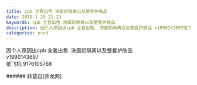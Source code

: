 ```yaml
---
title: cpb 全套出售 洗面奶隔离以及整套护肤品
date: 2019-1-25 21:23
keywords: cpb 全套出售 洗面奶隔离以及整套护肤品
description: 因个人原因出cpb 全套出售  洗面奶隔离以及整套护肤品 v1990143697纸飞机 9176105768
categories: used
---
```

<td class="t_f" id="postmessage_2800062">

因个人原因出cpb 全套出售  洗面奶隔离以及整套护肤品 <br/>
v1990143697<br/>
纸飞机 9176105768<br/>
</td>
###### 转载自[菲龙网]